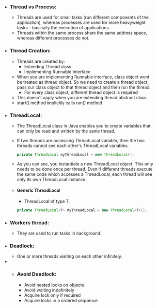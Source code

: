 * ### Thread vs Process:
	* Threads are used for small tasks (run different components of the application), whereas processes are used for more heavyweight tasks – basically the execution of applications. 
	* Threads within the same process share the same address space, whereas different processes do not.
* ### Thread Creation:
  * Threads are created by:
      * Extending Thread class
      * Implementing Runnable Interface
  * When you are implementing Runnable interface, class object wont be treated as thread object. So we need to create a thread object, pass our class object to that thread object and then run the thread. 
      * For every class object, different thread object is required
  * This doesn't apply when you are extending thread abstract class. 
  * start() method implicitly calls run() method


* ### ThreadLocal:
	* The ThreadLocal class in Java enables you to create variables that can only be read and written by the same thread. 
	* If two threads are accessing ThreadLocal variable, then the two threads cannot see each other's ThreadLocal variables. 
      ```java
      private ThreadLocal myThreadLocal = new ThreadLocal();
      ```
   * As you can see, you instantiate a new ThreadLocal object. This only needs to be done once per thread. Even if different threads execute the same code which accesses a ThreadLocal, each thread will see only its own ThreadLocal instance.  

  * #### Generic ThreadLocal
  	* ThreadLocal of type T. 
    ```java
    private ThreadLocal<T> myThreadLocal = new ThreadLocal<T>();
    ```
   

* ### Workers thread: 
	* They are used to run tasks in background. 

* ### Deadlock:
    * One or more threads waiting on each other infinitely.

* * ### Avoid Deadlock:
    * Avoid nested locks on objects
    * Avoid waiting indefinitely
    * Acquire lock only if required
    * Acquire locks in a ordered sequence

